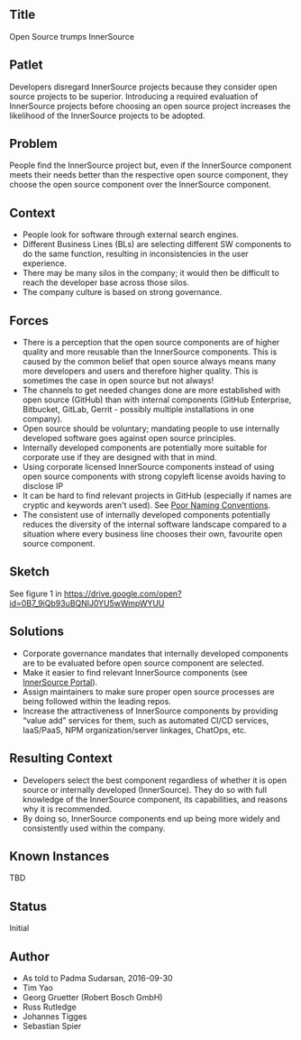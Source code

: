 ## Title

Open Source trumps InnerSource

## Patlet

Developers disregard InnerSource projects because they consider open source projects to be superior. Introducing a required evaluation of InnerSource projects before choosing an open source project increases the likelihood of the InnerSource projects to be adopted.

## Problem

People find the InnerSource project but, even if the InnerSource component meets their needs better than the respective open source component, they choose the open source component over the InnerSource component.

## Context

* People look for software through external search engines.
* Different Business Lines (BLs) are selecting different SW components to do the same function, resulting in inconsistencies in the user experience.
* There may be many silos in the company; it would then be difficult to reach the developer base across those silos.
* The company culture is based on strong governance.

## Forces

* There is a perception that the open source components are of higher quality and more reusable than the InnerSource components. This is caused by the common belief that open source always means many more developers and users and therefore higher quality. This is sometimes the case in open source but not always!
* The channels to get needed changes done are more established with open source (GitHub) than with internal components (GitHub Enterprise, Bitbucket, GitLab, Gerrit - possibly multiple installations in one company).
* Open source should be voluntary; mandating people to use internally developed software goes against open source principles.
* Internally developed components are potentially more suitable for corporate use if they are designed with that in mind.
* Using corporate licensed InnerSource components instead of using open source components with strong copyleft license avoids having to disclose IP
* It can be hard to find relevant projects in GitHub (especially if names are cryptic and keywords aren't used). See [Poor Naming Conventions](https://github.com/paypal/InnerSourcePatterns/pull/59).
* The consistent use of internally developed components potentially reduces the diversity of the internal software landscape compared to a situation where every business line chooses their own, favourite open source component.

## Sketch

See figure 1 in https://drive.google.com/open?id=0B7_9iQb93uBQNlJ0YU5wWmpWYUU

## Solutions

* Corporate governance mandates that internally developed components are to be evaluated before open source component are selected.
* Make it easier to find relevant InnerSource components (see [InnerSource Portal](../2-structured/innersource-portal.md)).
* Assign maintainers to make sure proper open source processes are being followed within the leading repos.
* Increase the attractiveness of InnerSource components by providing “value add” services for them, such as automated CI/CD services, IaaS/PaaS, NPM organization/server linkages, ChatOps, etc.

## Resulting Context

* Developers select the best component regardless of whether it is open source or internally developed (InnerSource). They do so with full knowledge of the InnerSource component, its capabilities, and reasons why it is recommended.
* By doing so, InnerSource components end up being more widely and consistently used within the company.

## Known Instances

TBD

## Status

Initial

## Author

* As told to Padma Sudarsan, 2016-09-30
* Tim Yao
* Georg Gruetter (Robert Bosch GmbH)
* Russ Rutledge
* Johannes Tigges
* Sebastian Spier

